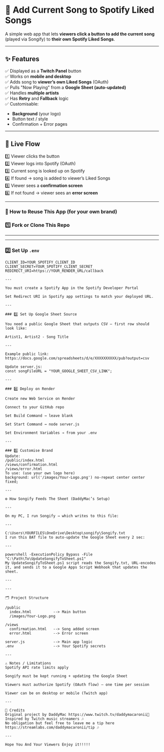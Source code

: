 # 🎵 Add Current Song to Spotify Liked Songs

A simple web app that lets **viewers click a button to add the current song** (played via Songify) to **their own Spotify Liked Songs**.

---

## ✨ Features

✅ Displayed as a **Twitch Panel** button  
✅ Works on **mobile and desktop**  
✅ Adds song to **viewer’s own Liked Songs** (OAuth)  
✅ Pulls "Now Playing" from a **Google Sheet (auto-updated)**  
✅ Handles **multiple artists**  
✅ Has **Retry** and **Fallback** logic  
✅ Customisable:
- **Background** (your logo)
- Button text / style
- Confirmation + Error pages

---

## 🔗 Live Flow

1️⃣ Viewer clicks the button  
2️⃣ Viewer logs into Spotify (OAuth)  
3️⃣ Current song is looked up on Spotify  
4️⃣ If found → song is added to viewer’s Liked Songs  
5️⃣ Viewer sees a **confirmation screen**  
6️⃣ If not found → viewer sees an **error screen**

---

### 🎁 How to Reuse This App (for your own brand)

### 1️⃣ Fork or Clone This Repo

---

---

### 2️⃣ Set Up `.env`

```env
CLIENT_ID=YOUR_SPOTIFY_CLIENT_ID
CLIENT_SECRET=YOUR_SPOTIFY_CLIENT_SECRET
REDIRECT_URI=https://YOUR_RENDER_URL/callback

---

You must create a Spotify App in the Spotify Developer Portal

Set Redirect URI in Spotify app settings to match your deployed URL.

---

### 3️⃣ Set Up Google Sheet Source

You need a public Google Sheet that outputs CSV — first row should look like:

Artist1, Artist2 - Song Title

---

Example public link:
https://docs.google.com/spreadsheets/d/e/XXXXXXXXXX/pub?output=csv

Update server.js:
const songFileURL = "YOUR_GOOGLE_SHEET_CSV_LINK";

---

### 4️⃣ Deploy on Render

Create new Web Service on Render

Connect to your GitHub repo

Set Build Command → leave blank

Set Start Command → node server.js

Set Environment Variables → from your .env

---

### 5️⃣ Customise Brand
Update:
/public/index.html
/views/confirmation.html
/views/error.html
To use: (use your own logo here)
background: url('/images/Your-Logo.png') no-repeat center center fixed;

---

⚙️ How Songify Feeds The Sheet (DaddyMac’s Setup)

---

On my PC, I run Songify → which writes to this file:

---

C:\Users\YOURFILES\OneDrive\Desktop\songify\Songify.txt
I run this BAT file to auto-update the Google Sheet every 2 sec:

---

powershell -ExecutionPolicy Bypass -File "C:\Path\To\UpdateSongifyToSheet.ps1"
My UpdateSongifyToSheet.ps1 script reads the Songify.txt, URL-encodes it, and sends it to a Google Apps Script Webhook that updates the sheet.

---

---

🗂 Project Structure

/public
  index.html          --> Main button
  /images/Your-Logo.png

/views
  confirmation.html   --> Song added screen
  error.html          --> Error screen

server.js             --> Main app logic
.env                  --> Your Spotify secrets

---

⚠️ Notes / Limitations
Spotify API rate limits apply

Songify must be kept running + updating the Google Sheet

Viewers must authorize Spotify (OAuth flow) — one time per session

Viewer can be on desktop or mobile (Twitch app)

---

🙏 Credits
Original project by DaddyMac https://www.twitch.tv/daddymacaronii🎵
Inspired by Twitch music streamers 🎶
No obligation but feel free to leave me a tip here https://streamlabs.com/daddymacaronii/tip 🎶

---

Hope You And Your Viewers Enjoy it!!!!!
